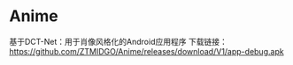 # Anime
基于DCT-Net：用于肖像风格化的Android应用程序
下载链接：https://github.com/ZTMIDGO/Anime/releases/download/V1/app-debug.apk
